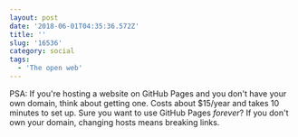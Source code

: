```yaml
---
layout: post
date: '2018-06-01T04:35:36.572Z'
title: ''
slug: '16536'
category: social
tags:
  - 'The open web'
---
```

PSA: If you&#39;re hosting a website on GitHub Pages and you don&#39;t have your own domain, think about getting one. Costs about $15/year and takes 10 minutes to set up. Sure you want to use GitHub Pages *forever*? If you don&#39;t own your domain, changing hosts means breaking links.
